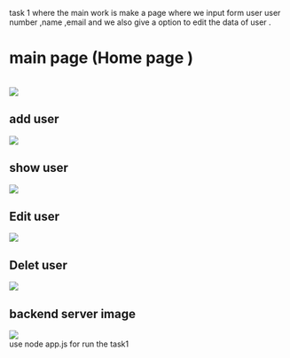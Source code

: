 task 1 where the main work is make a page where we input form user user number ,name ,email and we also give a option to edit the data of user .
<h1> main page (Home page )</h1>
<br>
<img src="https://github.com/Harshit9651/task1/assets/130920101/f5f3015c-4c95-4008-9b5c-4d1f860b7efa">
<br>
<h2> add user </h2>
<img src="https://github.com/Harshit9651/task1/assets/130920101/183dd022-d7d4-4159-a81d-837304fd11af">
<br>
<h2> show user  </h2>
<img src="https://github.com/Harshit9651/task1/assets/130920101/5dd7942e-522e-4bc2-9d77-aff57f84abdf">
<br>
<h2> Edit user  </h2>
<img src="https://github.com/Harshit9651/task1/assets/130920101/090a696b-4394-4676-996c-d36b783a0f5e">

<br>
<h2> Delet user   </h2>
<img src="https://github.com/Harshit9651/task1/assets/130920101/090a696b-4394-4676-996c-d36b783a0f5e">
<br>
<h2> backend server image   </h2>
<img src="https://github.com/Harshit9651/task1/assets/130920101/56703e2a-cec5-43cc-bfae-43fda3d31246">
<br>
use node app.js for run the task1


